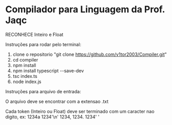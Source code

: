 # Compilador para Linguagem da Prof. Jaqc

RECONHECE Inteiro e Float

Instruções para rodar pelo terminal: 
1. clone o repositorio "git clone https://github.com/v1tor2003/Compiler.git"
2. cd compiler 
3. npm install
4. npm install typescript --save-dev
5. tsc index.ts
6. node index.js


Instruções para arquivo de entrada:

O arquivo deve se encontrar com a extensao .txt

Cada token (Inteiro ou Float) deve ser terminado com um caracter nao digito, ex:
1234a 1234'\n' 1234, 1234. 1234' '
